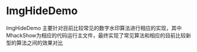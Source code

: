 # ImgHideDemo
ImgHideDemo
主要针对目前比较常见的数字水印算法进行相应的实现，其中MhackShow为相应的代码运行主文件，最终实现了常见算法和相应的目前比较新型的算法之间的效果对比

